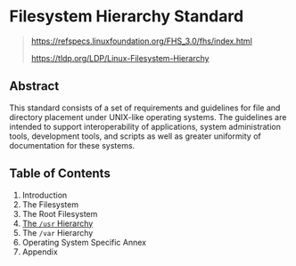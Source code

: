 # Filesystem Hierarchy Standard

> <https://refspecs.linuxfoundation.org/FHS_3.0/fhs/index.html>
>
> <https://tldp.org/LDP/Linux-Filesystem-Hierarchy>

## Abstract

This standard consists of a set of requirements and guidelines for file and
directory placement under UNIX-like operating systems. The guidelines are
intended to support interoperability of applications, system administration
tools, development tools, and scripts as well as greater uniformity of
documentation for these systems.

## Table of Contents

1. Introduction
2. The Filesystem
3. The Root Filesystem
4. [The `/usr` Hierarchy](4_the_usr_hierarchy.md)
5. The `/var` Hierarchy
6. Operating System Specific Annex
7. Appendix
